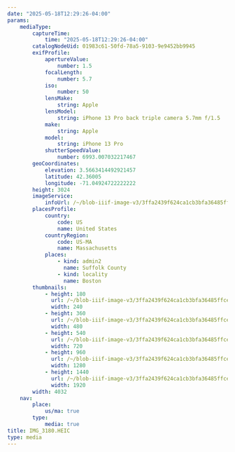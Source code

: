 ```yaml
---
date: "2025-05-18T12:29:26-04:00"
params:
    mediaType:
        captureTime:
            time: "2025-05-18T12:29:26-04:00"
        catalogNodeUid: 01983c61-50fd-78a5-9103-9e9452bb9945
        exifProfile:
            apertureValue:
                number: 1.5
            focalLength:
                number: 5.7
            iso:
                number: 50
            lensMake:
                string: Apple
            lensModel:
                string: iPhone 13 Pro back triple camera 5.7mm f/1.5
            make:
                string: Apple
            model:
                string: iPhone 13 Pro
            shutterSpeedValue:
                number: 6993.007032217467
        geoCoordinates:
            elevation: 3.5663414492921457
            latitude: 42.36005
            longitude: -71.04924722222222
        height: 3024
        imageService:
            infoUrl: /~/blob-iiif-image-v3/3ffa2439f624ca1cb3bfa36485ffced9541378d8ce35ddc4037cc61196778a54/info.json
        placesProfile:
            country:
                code: US
                name: United States
            countryRegion:
                code: US-MA
                name: Massachusetts
            places:
                - kind: admin2
                  name: Suffolk County
                - kind: locality
                  name: Boston
        thumbnails:
            - height: 180
              url: /~/blob-iiif-image-v3/3ffa2439f624ca1cb3bfa36485ffced9541378d8ce35ddc4037cc61196778a54/full/240%2C180/0/default.jpg
              width: 240
            - height: 360
              url: /~/blob-iiif-image-v3/3ffa2439f624ca1cb3bfa36485ffced9541378d8ce35ddc4037cc61196778a54/full/480%2C360/0/default.jpg
              width: 480
            - height: 540
              url: /~/blob-iiif-image-v3/3ffa2439f624ca1cb3bfa36485ffced9541378d8ce35ddc4037cc61196778a54/full/720%2C540/0/default.jpg
              width: 720
            - height: 960
              url: /~/blob-iiif-image-v3/3ffa2439f624ca1cb3bfa36485ffced9541378d8ce35ddc4037cc61196778a54/full/1280%2C960/0/default.jpg
              width: 1280
            - height: 1440
              url: /~/blob-iiif-image-v3/3ffa2439f624ca1cb3bfa36485ffced9541378d8ce35ddc4037cc61196778a54/full/1920%2C1440/0/default.jpg
              width: 1920
        width: 4032
    nav:
        place:
            us/ma: true
        type:
            media: true
title: IMG_3180.HEIC
type: media
---
```


